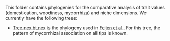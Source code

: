 This folder contains phylogenies for the comparative analysis of trait values
(domestication, woodiness, mycorrhiza) and niche dimensions. We currently have the
following trees:

- [Tree.nex.bt.nex](Tree.nex.bt.nex) is the phylogeny used in 
  [Feijen et al.](http://doi.org/10.1038/s41598-018-28920-x). For this tree, the 
  pattern of mycorrhizal association on all tips is known.